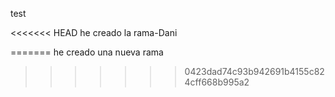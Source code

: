 test

<<<<<<< HEAD
he creado la rama-Dani

=======
he creado una nueva rama
>>>>>>> 0423dad74c93b942691b4155c824cff668b995a2
